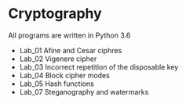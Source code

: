 # Cryptography
All programs are written in Python 3.6

- Lab_01 Afine and Cesar ciphres
- Lab_02 Vigenere cipher
- Lab_03 Incorrect repetition of the disposable key
- Lab_04 Block cipher modes
- Lab_05 Hash functions
- Lab_07 Steganography and watermarks

